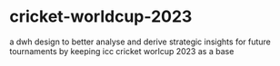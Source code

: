 # cricket-worldcup-2023
a dwh design to better analyse and derive strategic insights for future tournaments by keeping icc cricket worlcup 2023 as a base
